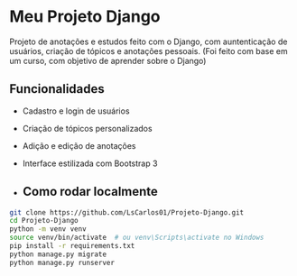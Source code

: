 # Meu Projeto Django

Projeto de anotações e estudos feito com o Django, com auntenticação de usuários, criação de tópicos e anotações pessoais.
(Foi feito com base em um curso, com objetivo de aprender sobre o Django)

## Funcionalidades

- Cadastro e login de usuários
- Criação de tópicos personalizados
- Adição e edição de anotações
- Interface estilizada com Bootstrap 3

- ## Como rodar localmente

```bash
git clone https://github.com/LsCarlos01/Projeto-Django.git
cd Projeto-Django
python -m venv venv
source venv/bin/activate  # ou venv\Scripts\activate no Windows
pip install -r requirements.txt
python manage.py migrate
python manage.py runserver

